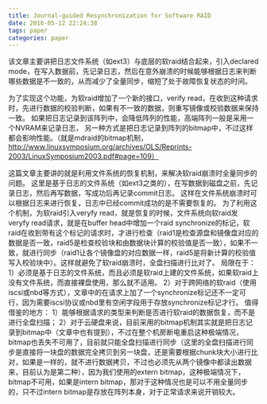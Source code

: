 ```yaml
---
title: Journal-guided Resynchronization for Software RAID
date: 2016-05-12 22:24:38
tags: paper
categories: paper
---
```

该文章主要讲把日志文件系统（如ext3）与底层的软raid结合起来，引入declared mode，在写入数据前，先记录日志，然后在意外崩溃的时候能够根据日志来判断哪些数据是不一致的，从而减少了全量同步，缩短了处于故障恢复状态的时间。

为了实现这个功能，为软raid增加了一个新的接口，verify read，在收到这种请求时，先进行数据的校验判断，如果有不一致的数据，则重写镜像或校验数据来保持一致。
如果把日志记录到该阵列中，会降低阵列的性能，高端阵列一般是采用一个NVRAM来记录日志，
另一种方式是把日志记录到阵列的bitmap中，不过这样都会影响性能。（就是mdraid的bitmap机制，http://www.linuxsymposium.org/archives/OLS/Reprints-2003/LinuxSymposium2003.pdf#page=109）

这篇文章主要讲的就是利用文件系统的恢复机制，来解决软raid崩溃时全量同步的问题。
这里是基于日志的文件系统（如ext3之类的），在写数据到磁盘之前，先记录日志，然后再写数据，写成功后再记录commit日志。
这样在文件系统崩溃时可以根据日志来进行恢复，日志中已经commit成功的是不需要恢复的。
为了利用这个机制，为软raid引入veryfy read，就是恢复的时候，文件系统向软raid发veryfy read请求，就是在buffer head中增加一个raid synchronize的标记，软raid在收到带有这个标记的请求时，才进行检查（raid1是检查源盘和镜像盘对应的数据是否一致，raid5是检查校验块和由数据块计算的校验值是否一致），如果不一致，就进行同步（raid1让各个镜像盘的对应数据一样，raid5是将新计算的校验值写入校验块中）。这样就避免了软raid崩溃时，全盘扫描进行比对了。
局限在于：
1）必须是基于日志的文件系统，而且必须是软raid上建的文件系统，如果软raid上没有文件系统，而直接裸盘使用，那么就不适用。
2）对于跨网络的软raid（使用iscsi或nbd等方式），文章中的在请求上加了一个synchronize标记还不一定可行，因为需要iscsi协议或nbd里有空闲字段用于存放synchronize标记才行。
值得借鉴的地方：
1）能够根据请求的类型来判断是否进行软raid的数据恢复，而不是进行全盘扫描；
2）对于云硬盘来说，目前采用的bitmap机制其实就是把日志记录到bitmap中（文章中也有提到），不过在整个机房断电重启这种极端情况，bitmap也丢失不可用了，目前就只能全盘扫描进行同步（这里的全盘扫描进行同步是直接将一块盘的数据完全拷贝到另一块盘，还是需要根据chunk块大小进行比对，如果是一样的，就不进行数据拷贝，不过也必须先从两个镜像中都读出数据来，目前认为是第二种），因为我们使用的extern bitmap，这种极端情况下，bitmap不可用，如果是intern bitmap，那对于这种情况也是可以不用全量同步的，只不过intern bitmap是存放在阵列本身，对于正常请求来说开销较大。
